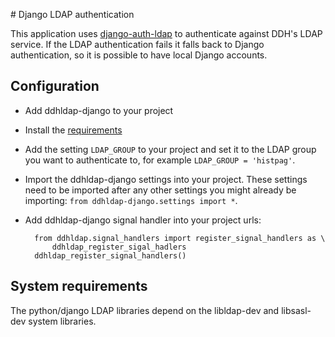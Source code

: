 # Django LDAP authentication

This application uses [django-auth-ldap][] to authenticate against DDH's LDAP
service. If the LDAP authentication fails it falls back to Django
authentication, so it is possible to have local Django accounts.

## Configuration

- Add ddhldap-django to your project
- Install the [requirements][]
- Add the setting `LDAP_GROUP` to your project and set it to the LDAP group you
  want to authenticate to, for example `LDAP_GROUP = 'histpag'`.
- Import the ddhldap-django settings into your project. These settings need to
  be imported after any other settings you might already be importing: `from ddhldap-django.settings import *`.
- Add ddhldap-django signal handler into your project urls:
    
        from ddhldap.signal_handlers import register_signal_handlers as \
            ddhldap_register_sigal_hadlers
        ddhldap_register_signal_handlers()

## System requirements

The python/django LDAP libraries depend on the libldap-dev and libsasl-dev system
libraries.

[django-auth-ldap]: http://pythonhosted.org/django-auth-ldap/
[requirements]: requirements.txt
